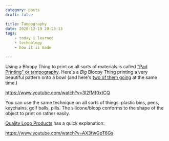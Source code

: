 ```yaml
---
category: posts
draft: false

title: Tampography
date: 2020-12-19 20:23:13
tags:
    - today i learned
    - technology
    - how it is made

---
```


Using a Bloopy Thing to print on all sorts of materials is called ["Pad Printing" or tampography](https://en.wikipedia.org/wiki/Pad_printing). Here's a _Big_ Bloopy Thing printing a very beautiful pattern onto a bowl (and here's [two of them going](https://www.youtube.com/watch?v=l2OuxFHnEj0) at the same time.)

https://www.youtube.com/watch?v=3I2fMf0xtCQ

You can use the same technique on all sorts of things: plastic bins, pens, keychains, golf balls, pills. The silicone/bloop conforms to the shape of the object to print on rather easily.

[Quality Logo Products](https://www.qualitylogoproducts.com/) has a quick explanation:

https://www.youtube.com/watch?v=AX3fwGpT6Gs

